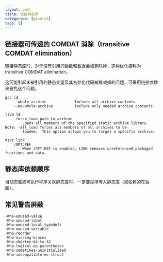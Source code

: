 ```yaml
---
layout: post
title: 链接静态库
categories: [general]
tags: []
---
```

## 链接器可传递的 COMDAT 消除（transitive COMDAT elimination）

链接静态库时，对于没有引用的函数和数据会被删除掉，这种优化被称为transitive COMDAT elimination，

这可能引起未被引用的静态变量及其初始化代码被裁减掉的问题，可采用链接参数来避免这个问题。

	gcc ld
		--whole-archive             Include all archive contents
		--no-whole-archive          Include only needed archive contents
	
	llvm ld
		-force_load path_to_archive
			Loads all members of the specified static archive library.  Note: -all_load forces all members of all archives to be
			loaded.  This option allows you to target a specific archive.
    
    msvc link 
    	/OPT:REF 
    		When /OFT:REF is enabled, LINK removes unreferenced packaged functions and data.


	
## 静态库依赖顺序
当动态库或可执行程序关联静态库时，一定要逆序传入静态库（被依赖的在后面）。

## 常见警告屏蔽

	-Wno-unused-value
	-Wno-unused-label
	-Wno-unused-local-typedefs
	-Wno-unused-variable
	-Wno-reorder
	-Wno-missing-braces
	-Wno-shorten-64-to-32
	-Wno-logical-op-parentheses
	-Wno-sometimes-uninitialized
	-Wno-incompatible-ms-struct
